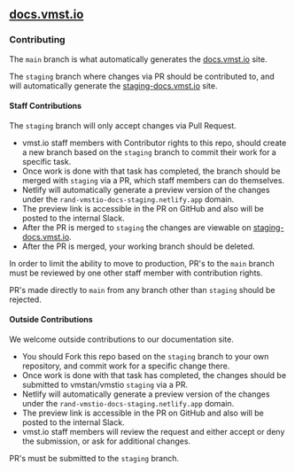 ## [docs.vmst.io](https://docs.vmst.io)

### Contributing

The `main` branch is what automatically generates the [docs.vmst.io](https://docs.vmst.io) site.

The `staging` branch where changes via PR should be contributed to, and will automatically generate the [staging-docs.vmst.io](https://staging-docs.vmst.io) site.

#### Staff Contributions

The `staging` branch will only accept changes via Pull Request.

* vmst.io staff members with Contributor rights to this repo, should create a new branch based on the `staging` branch to commit their work for a specific task.
* Once work is done with that task has completed, the branch should be merged with `staging` via a PR, which staff members can do themselves.
* Netlify will automatically generate a preview version of the changes under the `rand-vmstio-docs-staging.netlify.app` domain.
* The preview link is accessible in the PR on GitHub and also will be posted to the internal Slack.
* After the PR is merged to `staging` the changes are viewable on [staging-docs.vmst.io](https://staging-docs.vmst.io).
* After the PR is merged, your working branch should be deleted.

In order to limit the ability to move to production, PR's to the `main` branch must be reviewed by one other staff member with contribution rights.

PR's made directly to `main` from any branch other than `staging` should be rejected.

#### Outside Contributions

We welcome outside contributions to our documentation site.

* You should Fork this repo based on the `staging` branch to your own repository, and commit work for a specific change there.
* Once work is done with that task has completed, the changes should be submitted to vmstan/vmstio `staging` via a PR.
* Netlify will automatically generate a preview version of the changes under the `rand-vmstio-docs-staging.netlify.app` domain.
* The preview link is accessible in the PR on GitHub and also will be posted to the internal Slack.
* vmst.io staff members will review the request and either accept or deny the submission, or ask for additional changes.

PR's must be submitted to the `staging` branch.